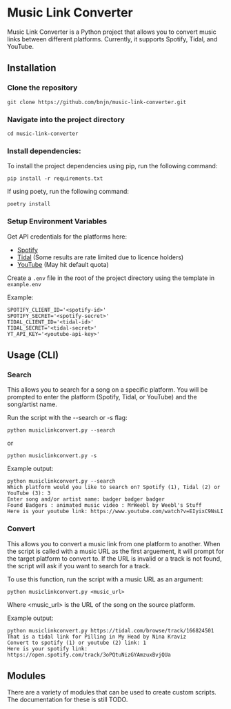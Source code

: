 # Music Link Converter

Music Link Converter is a Python project that allows you to convert music links between different platforms. Currently, it supports Spotify, Tidal, and YouTube.

## Installation

### Clone the repository
```
git clone https://github.com/bnjn/music-link-converter.git
```

### Navigate into the project directory
```
cd music-link-converter
```

### Install dependencies:


To install the project dependencies using pip, run the following command:
```
pip install -r requirements.txt
```
If using poety, run the following command:
```
poetry install
```

### Setup Environment Variables
Get API credentials for the platforms here:
- [Spotify](https://developer.spotify.com/documentation/web-api/tutorials/getting-started)
- [Tidal](https://developer.tidal.com/documentation/api/api-quick-start) (Some results are rate limited due to licence holders)
- [YouTube](https://developers.google.com/youtube/registering_an_application) (May hit default quota)

Create a `.env` file in the root of the project directory using the template in `example.env`

Example:
```
SPOTIFY_CLIENT_ID='<spotify-id>'
SPOTIFY_SECRET='<spotify-secret>'
TIDAL_CLIENT_ID='<tidal-id>'
TIDAL_SECRET='<tidal-secret>'
YT_API_KEY='<youtube-api-key>'
```

## Usage (CLI)

### Search
This allows you to search for a song on a specific platform. You will be prompted to enter the platform (Spotify, Tidal, or YouTube) and the song/artist name.

Run the script with the --search or -s flag:
```
python musiclinkconvert.py --search
```
or
```
python musiclinkconvert.py -s
```
Example output:
```
python musiclinkconvert.py --search                                             
Which platform would you like to search on? Spotify (1), Tidal (2) or YouTube (3): 3
Enter song and/or artist name: badger badger badger
Found Badgers : animated music video : MrWeebl by Weebl's Stuff
Here is your youtube link: https://www.youtube.com/watch?v=EIyixC9NsLI
```

### Convert
This allows you to convert a music link from one platform to another. When the script is called with a music URL as the first arguement, it will prompt for the target platform to convert to. If the URL is invalid or a track is not found, the script will ask if you want to search for a track.

To use this function, run the script with a music URL as an argument:
```
python musiclinkconvert.py <music_url>
```
Where <music_url> is the URL of the song on the source platform.

Example output:
```
python musiclinkconvert.py https://tidal.com/browse/track/166824501
That is a tidal link for Pilling in My Head by Nina Kraviz
Convert to spotify (1) or youtube (2) link: 1
Here is your spotify link: https://open.spotify.com/track/3oPQtuNizGYAmzuxBvjQUa
```

## Modules
There are a variety of modules that can be used to create custom scripts. The documentation for these is still TODO.
